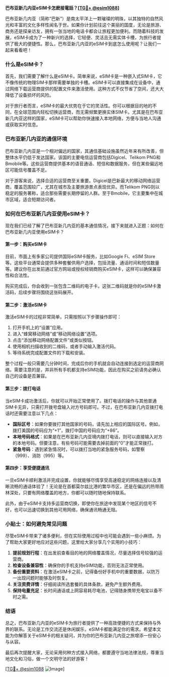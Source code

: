 **巴布亚新几内亚eSIM卡怎麽接電話？[[TG💪+ @esim1088](https://t.me/s/esim1088)]**

巴布亚新几内亚（简称“巴新”）是南太平洋上一颗璀璨的明珠，以其独特的自然风光和丰富的文化多样性闻名于世。如果你计划前往这个美丽的国度，无论是旅游、商务还是探亲访友，拥有一张当地的电话卡都会让旅程更加便利。而随着科技的发展，eSIM卡成为了一种新兴的选择，它轻便、灵活且无需实体卡槽，为旅行者提供了极大的便捷性。那么，巴布亚新几内亚的eSIM卡到底怎么使用呢？让我们一起来看看吧！

### 什么是eSIM卡？

首先，我们需要了解什么是eSIM卡。简单来说，eSIM卡是一种嵌入式SIM卡，它不像传统的物理SIM卡那样需要单独的卡槽。eSIM卡可以直接集成在设备中，通过网络下载运营商提供的配置文件来激活使用。这种方式不仅节省了空间，还大大降低了设备损坏的风险。

对于旅行者而言，eSIM卡的最大优势在于它的灵活性。你可以根据目的地的不同，在全球范围内轻松切换运营商，而无需频繁更换实体SIM卡。尤其是在巴布亚新几内亚这样的国家，eSIM卡可以帮助你快速接入本地网络，方便与当地人沟通或获取实时信息。

### 巴布亚新几内亚的通信环境

巴布亚新几内亚是一个相对偏远的国家，其通信基础设施虽然近年来有所改善，但整体水平仍低于发达国家。该国的主要电信运营商包括Digicel、Telikom PNG和Bmobile等。这些运营商提供基本的语音通话、短信和数据服务，但在某些偏远地区可能信号覆盖不足。

对于游客来说，选择合适的运营商至关重要。Digicel是巴新最大的移动网络运营商，覆盖范围较广，尤其在城市及主要旅游景点表现优异。而Telikom PNG则以稳定的服务著称，适合那些需要长期停留的人群。至于Bmobile，它主要集中在城市区域，适合短期访问者。

### 如何在巴布亚新几内亚使用eSIM卡？

现在我们已经了解了巴布亚新几内亚的基本通信情况，接下来就进入正题：如何在巴布亚新几内亚使用eSIM卡？

#### 第一步：购买eSIM卡

目前，市面上有多家公司提供国际eSIM卡服务，比如Google Fi、eSIM Store等。这些平台通常会提供多种套餐供用户选择，包括流量、通话时间和短信数量等。建议你在出发前通过官方网站或授权经销商购买eSIM卡，这样可以确保兼容性和合法性。

购买完成后，你会收到一张包含二维码的电子卡。这张二维码就是你的eSIM卡激活码，后续步骤将围绕这张码展开。

#### 第二步：激活eSIM卡

激活eSIM卡的过程非常简单，只需按照以下步骤操作即可：

1. 打开手机上的“设置”应用。
2. 进入“蜂窝移动网络”或“移动网络设置”选项。
3. 点击“添加移动网络配置文件”或类似按钮。
4. 使用相机扫描收到的二维码，或者手动输入激活代码。
5. 等待系统完成配置文件的下载和安装。

整个过程一般只需要几分钟时间，完成后你的手机就会自动连接到选定的运营商网络。需要注意的是，并非所有手机都支持eSIM功能，因此在购买之前请务必确认自己的设备是否兼容。

#### 第三步：拨打电话

当eSIM卡成功激活后，你就可以开始正常使用了。拨打电话的操作与其他普通SIM卡无异，只需打开拨号盘输入对方号码即可。不过，在巴布亚新几内亚拨打电话时还需要注意以下几点：

- **国际区号**：如果你要拨打其他国家的号码，请先加上相应的国际区号。例如，拨打美国的号码应为“+1”，拨打中国的号码应为“+86”。
- **本地号码格式**：如果是在巴布亚新几内亚境内拨打电话，则可以直接输入对方的本地号码。但要注意，有些号码可能需要去掉前面的“0”才能正常拨打。
- **紧急号码**：遇到紧急情况时，可以拨打当地的紧急服务号码，如警察（999）、消防（995）等。

#### 第四步：享受便捷通讯

一旦eSIM卡顺利激活并完成设置，你就能够尽情享受高速稳定的网络连接以及清晰流畅的通话体验了！无论是在首都莫尔兹比港的繁华市区，还是在偏远的热带雨林深处，只要有网络覆盖的地方，你都可以随时随地保持联系。

此外，由于eSIM卡支持多运营商切换，即使你在旅途中发现某个地区的信号不好，也可以迅速切换到其他可用网络，确保通讯畅通无阻。

### 小贴士：如何避免常见问题

尽管eSIM卡带来了诸多便利，但在实际使用过程中也可能会遇到一些小麻烦。为了帮助大家更好地应对这些问题，这里给大家分享几个实用的小技巧：

1. **提前规划行程**：在出发前查看目的地的网络覆盖情况，尽量选择信号较强的运营商。
2. **检查设备兼容性**：确保你的手机支持eSIM功能，否则无法正常使用。
3. **备份重要资料**：在激活eSIM卡之前，记得备份好手机中的重要数据，以防万一出现问题时能够及时恢复。
4. **关注资费详情**：仔细阅读所选套餐的具体条款，避免产生额外费用。
5. **保持电量充足**：长时间通话或上网容易耗尽电池，记得随身携带充电宝以备不时之需。

### 结语

总之，巴布亚新几内亚的eSIM卡为旅行者提供了一种高效便捷的方式来保持与外界的联系。无论是工作交流还是休闲娱乐，eSIM卡都能满足你的需求。希望本文能为你解答关于eSIM卡的相关疑问，并为你的巴布亚新几内亚之旅增添一份安心与从容。

最后再次提醒大家，无论采用何种方式接入网络，都要遵守当地法律法规，尊重当地文化和习俗，做一个文明守法的好游客！

[[TG💪+ @esim1088](https://t.me/s/esim1088) ![Image](https://i.postimg.cc/4NQfJmqS/Snipaste-2025-05-13-00-14-12.png)]